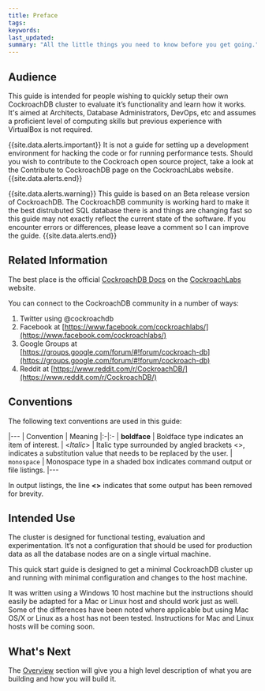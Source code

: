 ```yaml
---
title: Preface
tags: 
keywords: 
last_updated: 
summary: "All the little things you need to know before you get going."
---
```


## Audience

This guide is intended for people wishing to quickly setup their own CockroachDB cluster to evaluate it’s functionality and learn how it works. It's aimed at Architects, Database Administrators, DevOps, etc and assumes a proficient level of computing skills but previous experience with VirtualBox is not required.

{{site.data.alerts.important}}
It is not a guide for setting up a development environment for hacking the code or for running performance tests. Should you wish to contribute to the Cockroach open source project, take a look at the Contribute to CockroachDB page on the CockroachLabs website.
{{site.data.alerts.end}}

{{site.data.alerts.warning}}
This guide is based on an Beta release version of CockroachDB. The CockroachDB community is working hard to make it the best distrubuted SQL database there is and things are changing fast so this guide may not exactly reflect the current state of the software. If you encounter errors or differences, please leave a comment so I can improve the guide.
{{site.data.alerts.end}}


## Related Information

The best place is the official [CockroachDB Docs](https://www.cockroachlabs.com/docs/) on the [CockroachLabs](https://www.cockroachlabs.com/) website.

You can connect to the CockroachDB community in a number of ways:

1. Twitter using @cockroachdb
2. Facebook at [https://www.facebook.com/cockroachlabs/](https://www.facebook.com/cockroachlabs/)
3. Google Groups at [https://groups.google.com/forum/#!forum/cockroach-db](https://groups.google.com/forum/#!forum/cockroach-db)
4. Reddit at [https://www.reddit.com/r/CockroachDB/](https://www.reddit.com/r/CockroachDB/)


## Conventions

The following text conventions are used in this guide:

|---
| Convention | Meaning 
|:-|:-
| **boldface** | Boldface type indicates an item of interest.
| <*Italic*> | Italic type surrounded by angled brackets <>, indicates a substitution value that needs to be replaced by the user.
| `monospace` | Monospace type in a shaded box indicates command output or file listings.
|---


In output listings, the line **<<output snip>>** indicates that some output has been removed for brevity.


## Intended Use

The cluster is designed for functional testing, evaluation and experimentation. It’s not a configuration that should be used for production data as all the database nodes are on a single virtual machine.

This quick start guide is designed to get a minimal CockroachDB cluster up and running with minimal configuration and changes to the host machine.

It was written using a Windows 10 host machine but the instructions should easily be adapted for a Mac or Linux host and should work just as well. Some of the differences have been noted where applicable but using Mac OS/X or Linux as a host has not been tested. Instructions for Mac and Linux hosts will be coming soon.


## What's Next

The [Overview](/cockroach-vb-single/cockroach-vb-single_overview) section will give you a high level description of what you are building and how you will build it.

